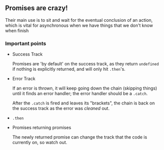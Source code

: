 ## Promises are crazy!

Their main use is to sit and wait for the eventual conclusion of an action, which is vital for asynchronous when we have things that we don't know when finish

### Important points

* Success Track

   Promises are 'by default' on the success track, as they return `undefined` if nothing is explicitly returned, and will only hit `.then`'s.

* Error Track

   If an error is thrown, it will keep going down the chain (skipping things) until it finds an error handler; the error handler should be a `.catch`.

   After the `.catch` is fired and leaves its "brackets", the chain is back on the success track as the error was *cleaned* out.

* `.then`

* Promises returning promises

   The newly returned promise can change the track that the code is currently on, so watch out.
